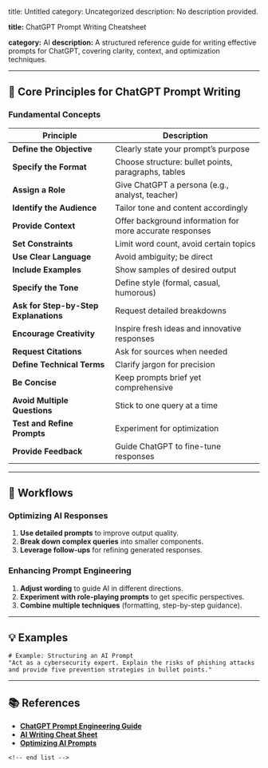 title: Untitled
category: Uncategorized
description: No description provided.

**title:** ChatGPT Prompt Writing Cheatsheet

**category:** AI
**description:** A structured reference guide for writing effective prompts for ChatGPT, covering clarity, context, and optimization techniques.

---

## 📝 **Core Principles for ChatGPT Prompt Writing**

### **Fundamental Concepts**

| Principle                                   | Description                                              |
| ------------------------------------------- | -------------------------------------------------------- |
| **Define the Objective**              | Clearly state your prompt’s purpose                     |
| **Specify the Format**                | Choose structure: bullet points, paragraphs, tables      |
| **Assign a Role**                     | Give ChatGPT a persona (e.g., analyst, teacher)          |
| **Identify the Audience**             | Tailor tone and content accordingly                      |
| **Provide Context**                   | Offer background information for more accurate responses |
| **Set Constraints**                   | Limit word count, avoid certain topics                   |
| **Use Clear Language**                | Avoid ambiguity; be direct                               |
| **Include Examples**                  | Show samples of desired output                           |
| **Specify the Tone**                  | Define style (formal, casual, humorous)                  |
| **Ask for Step-by-Step Explanations** | Request detailed breakdowns                              |
| **Encourage Creativity**              | Inspire fresh ideas and innovative responses             |
| **Request Citations**                 | Ask for sources when needed                              |
| **Define Technical Terms**            | Clarify jargon for precision                             |
| **Be Concise**                        | Keep prompts brief yet comprehensive                     |
| **Avoid Multiple Questions**          | Stick to one query at a time                             |
| **Test and Refine Prompts**           | Experiment for optimization                              |
| **Provide Feedback**                  | Guide ChatGPT to fine-tune responses                     |

---

## 🔄 **Workflows**

### **Optimizing AI Responses**

1. **Use detailed prompts** to improve output quality.
2. **Break down complex queries** into smaller components.
3. **Leverage follow-ups** for refining generated responses.

### **Enhancing Prompt Engineering**

1. **Adjust wording** to guide AI in different directions.
2. **Experiment with role-playing prompts** to get specific perspectives.
3. **Combine multiple techniques** (formatting, step-by-step guidance).

---

## 💡 **Examples**

```plaintext
# Example: Structuring an AI Prompt
"Act as a cybersecurity expert. Explain the risks of phishing attacks and provide five prevention strategies in bullet points."  
```

---

## 📚 **References**

- **[ChatGPT Prompt Engineering Guide](https://www.promptingguide.ai/)**
- **[AI Writing Cheat Sheet](https://cheatsheet.md/ai-writing/)**
- **[Optimizing AI Prompts](https://github.com/f/awesome-chatgpt-prompts)**

```
<!-- end list -->
```